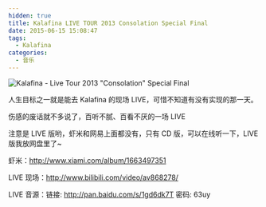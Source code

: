 ```yaml
---
hidden: true
title: Kalafina LIVE TOUR 2013 Consolation Special Final
date: 2015-06-15 15:08:47
tags:
  - Kalafina
categories:
  - 音乐
---
```


![Kalafina - Live Tour 2013 "Consolation" Special Final](https://jpopsuki.eu/static/images/torrents/149654.jpg)

人生目标之一就是能去 Kalafina 的现场 LIVE，可惜不知道有没有实现的那一天。

伤感的废话就不多说了，百听不腻、百看不厌的一场 LIVE

注意是 LIVE 版哟，虾米和网易上面都没有，只有 CD 版，可以在线听一下，LIVE 版我放网盘里了~

虾米：http://www.xiami.com/album/1663497351

LIVE 现场：http://www.bilibili.com/video/av868278/

LIVE 音源：链接: http://pan.baidu.com/s/1gd6dk7T 密码: 63uy
